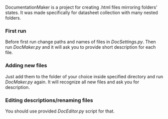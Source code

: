 DocumentationMaker is a project for creating .html files mirroring folders' states.
It was made specifically for datasheet collection with many nested folders. 

### First run

Before first run change paths and names of files in *DocSettings.py*. Then run *DocMaker.py* and it will ask you to provide short description for each file. 

### Adding new files

Just add them to the folder of your choice inside specified directory and run *DocMaker.py* again. It will recognize all new files and ask you for description.

### Editing descriptions/renaming files

You should use provided *DocEditor.py* script for that.
